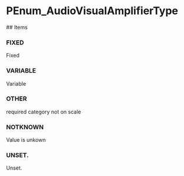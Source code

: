 # PEnum_AudioVisualAmplifierType

<!-- end of definition -->## Items

### FIXED
Fixed

### VARIABLE
Variable

### OTHER
required category not on scale

### NOTKNOWN
Value is unkown

### UNSET.
Unset.

